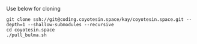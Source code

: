 Use below for cloning

```
git clone ssh://git@coding.coyotesin.space/kay/coyotesin.space.git --depth=1 --shallow-submodules --recursive
cd coyotesin.space
./pull_bulma.sh
```